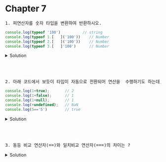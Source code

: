 # Chapter 7

<pre>1. 피연산자를 숫자 타입을 변환하여 반환하시오.</pre>

```js
console.log(typeof '100')          // string
console.log(typeof 1.[   ]('100'))    // Number
console.log(typeof 2.[   ]('100'))    // Number
console.log(typeof 3.[   ]'100')      // Number
```

   <details>
      <summary>Solution</summary>
        <strong>1.Number</strong><br>
        <strong>2.parseInt</strong><br>
        <strong>3.+</strong>
   </details> 

<br>
<br>
<br>



<pre>2. 아래 코드에서 보듯이 타입이 자동으로 전환되어 연산을  수행하기도 하는데, 이것을 [          ] 또는 [          ]라고 한다. </pre>

```js
console.log(1+true);       // 2
console.log(1+false);      // 1
console.log(1+null);       // 1
console.log(+undefined);   // NaN
console.log(5=='5')        // true
```

   <details>
      <summary>Solution</summary>
        <strong>암묵적 타입 변환(implicit coercion), 타입 강제 변환(type coercion)</strong>
   </details> 


<br>
<br>
<br>

<pre>3. 동등 비교 연산자(==)와 일치비교 연산자(===)의 차이는 ?</pre>

   <details>
      <summary>Solution</summary>
        <strong>동등 비교 연산자는 비교할때 먼저 암묵적 타입 변환을 통해 타입을 일치시키고 값을 비교한다.<br>하지만 일치 비교 연산자는 암묵적 타입 변환을 하지않고 비교를 한다. </strong>
   </details> 